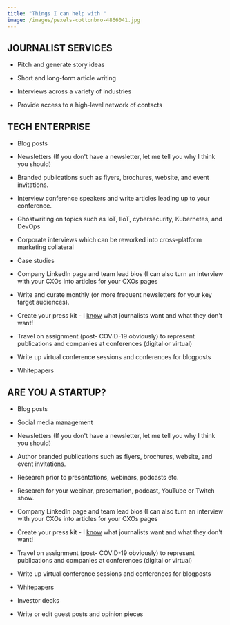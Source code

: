 ```yaml
---
title: "Things I can help with "
image: /images/pexels-cottonbro-4866041.jpg
---
```


## JOURNALIST SERVICES

* Pitch and generate story ideas 

* Short and long-form article writing

* Interviews across a variety of industries 

* Provide access to a high-level network of contacts


## TECH ENTERPRISE

* Blog posts 

* Newsletters (If you don't have a newsletter, let me tell you why I think you should)

* Branded publications such as flyers, brochures, website, and event invitations.

* Interview conference speakers and write articles leading up to your conference. 

* Ghostwriting on topics such as IoT, IIoT, cybersecurity, Kubernetes, and DevOps

* Corporate interviews which can be reworked into cross-platform marketing collateral

* Case studies 

* Company LinkedIn page and team lead bios (I can also turn an interview with your CXOs into articles for your CXOs pages

* Write and curate monthly (or more frequent newsletters for your key target audiences).

* Create your press kit - I [know](https://hackernoon.com/heres-why-journalists-wont-write-about-your-startup-ti7g338s) what journalists want and what they don't want! 

* Travel on assignment (post- COVID-19 obviously) to represent publications and companies at conferences (digital or virtual)

* Write up virtual conference sessions and conferences for blogposts 

* Whitepapers

## ARE YOU A STARTUP?

* Blog posts 

* Social media management

* Newsletters (If you don't have a newsletter, let me tell you why I think you should)

* Author branded publications such as flyers, brochures, website, and event invitations.

* Research prior to presentations, webinars, podcasts etc.

* Research for your webinar, presentation, podcast, YouTube or Twitch show. 

* Company LinkedIn page and team lead bios (I can also turn an interview with your CXOs into articles for your CXOs pages

* Create your press kit - I [know](https://hackernoon.com/heres-why-journalists-wont-write-about-your-startup-ti7g338s) what journalists want and what they don't want! 

* Travel on assignment (post- COVID-19 obviously) to represent publications and companies at conferences (digital or virtual)

* Write up virtual conference sessions and conferences for blogposts 

* Whitepapers

* Investor decks

* Write or edit guest posts and opinion pieces